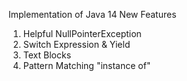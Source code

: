 Implementation of Java 14 New Features
1. Helpful NullPointerException
2. Switch Expression & Yield
3. Text Blocks
4. Pattern Matching "instance of"